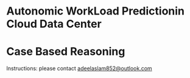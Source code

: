 # Autonomic WorkLoad Predictionin Cloud Data Center
# Case Based Reasoning
Instructions: please contact adeelaslam852@outlook.com

